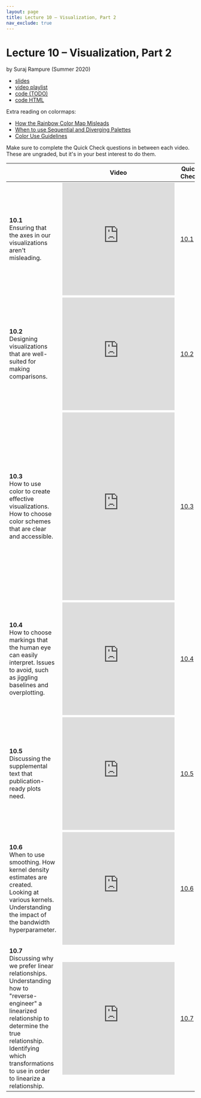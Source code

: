 ```yaml
---
layout: page
title: Lecture 10 – Visualization, Part 2
nav_exclude: true
---
```


# Lecture 10 – Visualization, Part 2

by Suraj Rampure (Summer 2020)

- [slides](https://docs.google.com/presentation/d/1o1VlVteRhUf2arJ0LMadysE4mOhXqLw-tivVtPC5iFY/edit#slide=id.p)
- [video playlist](https://www.youtube.com/playlist?list=PLQCcNQgUcDfqR48O02CBSzfE-AfWtgnp3)
- [code (TODO)]()
- [code HTML](TODO)

Extra reading on colormaps:
- [How the Rainbow Color Map Misleads](https://eagereyes.org/basics/rainbow-color-map)
- [When to use Sequential and Diverging Palettes](https://everydayanalytics.ca/2017/03/when-to-use-sequential-and-diverging-palettes.html)
- [Color Use Guidelines](https://web.natur.cuni.cz/~langhamr/lectures/vtfg1/mapinfo_2/barvy/colors.html)

Make sure to complete the Quick Check questions in between each video. These are ungraded, but it's in your best interest to do them.

<table>
<colgroup>
<col style="width: 25%" />
<col style="width: 25%" />
<col style="width: 25%" />
</colgroup>
<thead>
<tr class="header">
<th></th>
<th>Video</th>
<th>Quick Check</th>
</tr>
</thead>
<tbody>
<tr>
<td><strong>10.1</strong> <br>Ensuring that the axes in our visualizations aren't misleading.</td>
<td><iframe width="300" height="300" height src="https://youtube.com/embed/8WnKaYoeG3s" frameborder="0" allow="accelerometer; autoplay; encrypted-media; gyroscope; picture-in-picture" allowfullscreen></iframe></td>
<td><a href="https://docs.google.com/forms/d/e/1FAIpQLSeoIrujhSTbWRTEux1dQiWssgB_CHaCBNJzSA3RrxDSZp2kIw/viewform" target="\_blank">10.1</a></td>
</tr>
<tr>
<td><strong>10.2</strong> <br>Designing visualizations that are well-suited for making comparisons.</td>
<td><iframe width="300" height="300" height src="https://youtube.com/embed/GNBQnIP2q4I" frameborder="0" allow="accelerometer; autoplay; encrypted-media; gyroscope; picture-in-picture" allowfullscreen></iframe></td>
<td><a href="https://docs.google.com/forms/d/e/1FAIpQLSd5YGc5g1dC--faVOCeirLxAxWUIZimp5mDibJXc-zxgXcK9A/viewform" target="\_blank">10.2</a></td>
</tr>
<tr>
<td><strong>10.3</strong> <br>How to use color to create effective visualizations. How to choose color schemes that are clear and accessible.</td>
<td><iframe width="300" height="500" height src="https://youtube.com/embed/kkT7XrpTPPk" frameborder="0" allow="accelerometer; autoplay; encrypted-media; gyroscope; picture-in-picture" allowfullscreen></iframe></td>
<td><a href="https://docs.google.com/forms/d/e/1FAIpQLScG9HM3VzCiM3YVfkuST_veUR1xjQ9l6aQJdCM1_FQW9RJX_w/viewform" target="\_blank">10.3</a></td>
</tr>
<tr>
<td><strong>10.4</strong> <br>How to choose markings that the human eye can easily interpret. Issues to avoid, such as jiggling baselines and overplotting.</td>
<td><iframe width="300" height="300" height src="https://youtube.com/embed/eMoyUGG7W_M" frameborder="0" allow="accelerometer; autoplay; encrypted-media; gyroscope; picture-in-picture" allowfullscreen></iframe></td>
<td><a href="https://docs.google.com/forms/d/e/1FAIpQLSfldYA87Bi5MCA9DmpEALWU7-PTXMvttNn835YBtTRiNGfGKA/viewform" target="\_blank">10.4</a></td>
</tr>
<tr>
<td><strong>10.5</strong> <br>Discussing the supplemental text that publication-ready plots need.</td>
<td><iframe width="300" height="300" height src="https://youtube.com/embed/soqh1Lh6X3g" frameborder="0" allow="accelerometer; autoplay; encrypted-media; gyroscope; picture-in-picture" allowfullscreen></iframe></td>
<td><a href="https://docs.google.com/forms/d/e/1FAIpQLScArefJk9GcSt0l_DNO2R44bnmBFv6dbZtuApENZ14WLkgBCA/viewform" target="\_blank">10.5</a></td>
</tr>
<tr>
<td><strong>10.6</strong> <br>When to use smoothing. How kernel density estimates are created. Looking at various kernels. Understanding the impact of the bandwidth hyperparameter.</td>
<td><iframe width="300" height="300" height src="https://youtube.com/embed/SwVJ_Nt8_jA" frameborder="0" allow="accelerometer; autoplay; encrypted-media; gyroscope; picture-in-picture" allowfullscreen></iframe></td>
<td><a href="https://docs.google.com/forms/d/e/1FAIpQLSc_QvjYBsHpOKtDOpf2qvC22fGoxl3TBq_WrNdx95kbMkUrmA/viewform" target="\_blank">10.6</a></td>
</tr>
<tr>
<td><strong>10.7</strong> <br>Discussing why we prefer linear relationships. Understanding how to "reverse-engineer" a linearized relationship to determine the true relationship. Identifying which transformations to use in order to linearize a relationship.</td>
<td><iframe width="300" height="300" height src="https://youtube.com/embed/MenUo_7Xh94" frameborder="0" allow="accelerometer; autoplay; encrypted-media; gyroscope; picture-in-picture" allowfullscreen></iframe></td>
<td><a href="https://docs.google.com/forms/d/e/1FAIpQLScPedvna3vlby_HH2tVNe5EusURTQw-fqWeye61cQXQWz7iSw/viewform" target="\_blank">10.7</a></td>
</tr>
